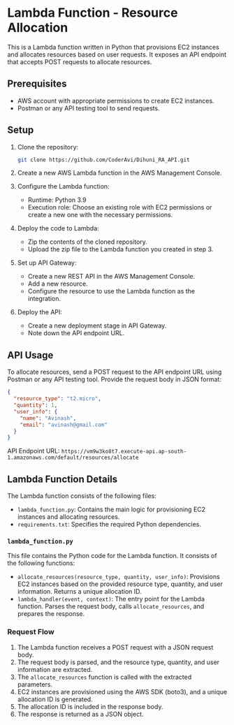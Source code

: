 # Lambda Function - Resource Allocation

This is a Lambda function written in Python that provisions EC2 instances and allocates resources based on user requests. It exposes an API endpoint that accepts POST requests to allocate resources.

## Prerequisites

- AWS account with appropriate permissions to create EC2 instances.
- Postman or any API testing tool to send requests.

## Setup

1. Clone the repository:

   ```bash
   git clone https://github.com/CoderAvi/Dihuni_RA_API.git
   ```

2. Create a new AWS Lambda function in the AWS Management Console.

3. Configure the Lambda function:
   - Runtime: Python 3.9
   - Execution role: Choose an existing role with EC2 permissions or create a new one with the necessary permissions.

4. Deploy the code to Lambda:
   - Zip the contents of the cloned repository.
   - Upload the zip file to the Lambda function you created in step 3.

5. Set up API Gateway:
   - Create a new REST API in the AWS Management Console.
   - Add a new resource.
   - Configure the resource to use the Lambda function as the integration.

6. Deploy the API:
   - Create a new deployment stage in API Gateway.
   - Note down the API endpoint URL.

## API Usage

To allocate resources, send a POST request to the API endpoint URL using Postman or any API testing tool. Provide the request body in JSON format:

```json
{
  "resource_type": "t2.micro",
  "quantity": 1,
  "user_info": {
    "name": "Avinash",
    "email": "avinash@gmail.com"
  }
}
```

API Endpoint URL: `https://vm9w3ko8t7.execute-api.ap-south-1.amazonaws.com/default/resources/allocate`

## Lambda Function Details

The Lambda function consists of the following files:

- `lambda_function.py`: Contains the main logic for provisioning EC2 instances and allocating resources.
- `requirements.txt`: Specifies the required Python dependencies.

### `lambda_function.py`

This file contains the Python code for the Lambda function. It consists of the following functions:

- `allocate_resources(resource_type, quantity, user_info)`: Provisions EC2 instances based on the provided resource type, quantity, and user information. Returns a unique allocation ID.
- `lambda_handler(event, context)`: The entry point for the Lambda function. Parses the request body, calls `allocate_resources`, and prepares the response.

### Request Flow

1. The Lambda function receives a POST request with a JSON request body.
2. The request body is parsed, and the resource type, quantity, and user information are extracted.
3. The `allocate_resources` function is called with the extracted parameters.
4. EC2 instances are provisioned using the AWS SDK (boto3), and a unique allocation ID is generated.
5. The allocation ID is included in the response body.
6. The response is returned as a JSON object.

